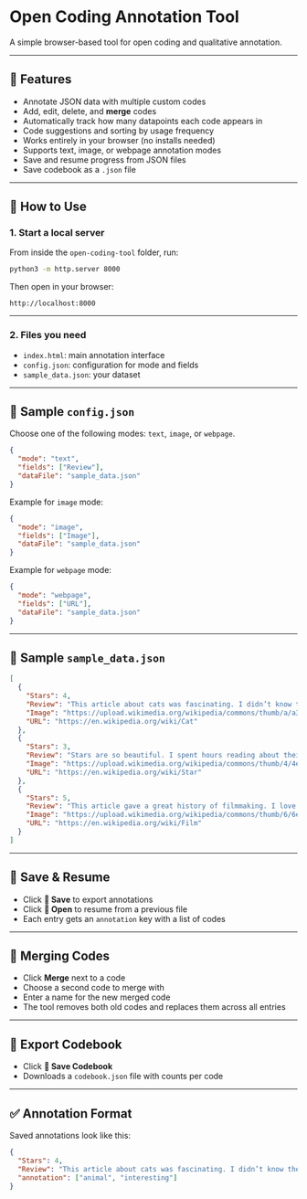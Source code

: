 # Open Coding Annotation Tool

A simple browser-based tool for open coding and qualitative annotation.

---

## 🧩 Features

- Annotate JSON data with multiple custom codes
- Add, edit, delete, and **merge** codes
- Automatically track how many datapoints each code appears in
- Code suggestions and sorting by usage frequency
- Works entirely in your browser (no installs needed)
- Supports text, image, or webpage annotation modes
- Save and resume progress from JSON files
- Save codebook as a `.json` file

---

## 🚀 How to Use

### 1. Start a local server

From inside the `open-coding-tool` folder, run:

```bash
python3 -m http.server 8000
```

Then open in your browser:

```
http://localhost:8000
```

---

### 2. Files you need

- `index.html`: main annotation interface
- `config.json`: configuration for mode and fields
- `sample_data.json`: your dataset

---

## 🔧 Sample `config.json`

Choose one of the following modes: `text`, `image`, or `webpage`.

```json
{
  "mode": "text",
  "fields": ["Review"],
  "dataFile": "sample_data.json"
}
```

Example for `image` mode:

```json
{
  "mode": "image",
  "fields": ["Image"],
  "dataFile": "sample_data.json"
}
```

Example for `webpage` mode:

```json
{
  "mode": "webpage",
  "fields": ["URL"],
  "dataFile": "sample_data.json"
}
```

---

## 📄 Sample `sample_data.json`

```json
[
  {
    "Stars": 4,
    "Review": "This article about cats was fascinating. I didn’t know they could have different colored eyes.",
    "Image": "https://upload.wikimedia.org/wikipedia/commons/thumb/a/a3/June_odd-eyed-cat.jpg/320px-June_odd-eyed-cat.jpg",
    "URL": "https://en.wikipedia.org/wiki/Cat"
  },
  {
    "Stars": 3,
    "Review": "Stars are so beautiful. I spent hours reading about their lifecycle and formation.",
    "Image": "https://upload.wikimedia.org/wikipedia/commons/thumb/4/4e/Pleiades_large.jpg/320px-Pleiades_large.jpg",
    "URL": "https://en.wikipedia.org/wiki/Star"
  },
  {
    "Stars": 5,
    "Review": "This article gave a great history of filmmaking. I love how cinema evolved over time.",
    "Image": "https://upload.wikimedia.org/wikipedia/commons/thumb/6/6e/Golde33443.jpg/320px-Golde33443.jpg",
    "URL": "https://en.wikipedia.org/wiki/Film"
  }
]
```

---

## 💾 Save & Resume

- Click **💾 Save** to export annotations  
- Click **📁 Open** to resume from a previous file  
- Each entry gets an `annotation` key with a list of codes

---

## 🔁 Merging Codes

- Click **Merge** next to a code
- Choose a second code to merge with
- Enter a name for the new merged code
- The tool removes both old codes and replaces them across all entries

---

## 📘 Export Codebook

- Click **📘 Save Codebook**
- Downloads a `codebook.json` file with counts per code

---

## ✅ Annotation Format

Saved annotations look like this:

```json
{
  "Stars": 4,
  "Review": "This article about cats was fascinating. I didn’t know they could have different colored eyes.",
  "annotation": ["animal", "interesting"]
}
```
